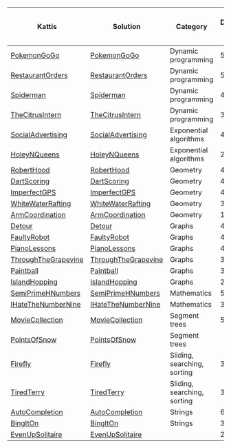 
|Kattis<br />|Solution<br />|Category<br />|Difficulty<br />(1-10)|Rank<br />(Top 10 Java)|
| ---- | ------ |----------|--------|-----|
|[PokemonGoGo](https://open.kattis.com/problems/pokemongogo)|[PokemonGoGo](src/PokemonGoGo.java)|Dynamic programming|5.4||
|[RestaurantOrders](https://open.kattis.com/problems/orders)|[RestaurantOrders](src/RestaurantOrders.java)|Dynamic programming|5.4||
|[Spiderman](https://open.kattis.com/problems/spiderman)|[Spiderman](src/Spiderman.java)|Dynamic programming|4.5||
|[TheCitrusIntern](https://open.kattis.com/problems/citrusintern)|[TheCitrusIntern](src/TheCitrusIntern.java)|Dynamic programming|3.6|9|
|[SocialAdvertising](https://open.kattis.com/problems/socialadvertising)|[SocialAdvertising](src/SocialAdvertising.java)|Exponential algorithms|4.6|1|
|[HoleyNQueens](https://open.kattis.com/problems/holeynqueensbatman)|[HoleyNQueens](src/HoleyNQueens.java)|Exponential algorithms|2.5||
|[RobertHood](https://open.kattis.com/problems/roberthood)|[RobertHood](src/RobertHood.java)|Geometry|4.8||
|[DartScoring](https://open.kattis.com/problems/dartscoring)|[DartScoring](src/DartScoring.java)|Geometry|4.4||
|[ImperfectGPS](https://open.kattis.com/problems/imperfectgps)|[ImperfectGPS](src/ImperfectGPS.java)|Geometry|4||
|[WhiteWaterRafting](https://open.kattis.com/problems/rafting)|[WhiteWaterRafting](src/WhiteWaterRafting.java)|Geometry|3||
|[ArmCoordination](https://open.kattis.com/problems/armcoordination)|[ArmCoordination](src/ArmCoordination.java)|Geometry|1.7|
|[Detour](https://open.kattis.com/problems/detour)|[Detour](src/Detour.java)|Graphs|4.9|4|
|[FaultyRobot](https://open.kattis.com/problems/faultyrobot)|[FaultyRobot](src/FaultyRobot.java)|Graphs|4.2||
|[PianoLessons](https://open.kattis.com/problems/pianolessons)|[PianoLessons](src/PianoLessons.java)|Graphs|4.1||
|[ThroughTheGrapevine](https://open.kattis.com/problems/grapevine)|[ThroughTheGrapevine](src/ThroughTheGrapevine.java)|Graphs|3.7|3|
|[Paintball](https://open.kattis.com/problems/paintball)|[Paintball](src/Paintball.java)|Graphs|3.3||
|[IslandHopping](https://open.kattis.com/problems/islandhopping)|[IslandHopping](src/IslandHopping.java)|Graphs|2.8||
|[SemiPrimeHNumbers](https://open.kattis.com/problems/hnumbers)|[SemiPrimeHNumbers](src/SemiPrimeHNumbers.java)|Mathematics|5.1||
|[IHateTheNumberNine](https://open.kattis.com/problems/nine)|[IHateTheNumberNine](src/IHateTheNumberNine.java)|Mathematics|3.2||
|[MovieCollection](https://open.kattis.com/problems/moviecollection)|[MovieCollection](src/MovieCollection.java)|Segment trees|5||
|[PointsOfSnow](https://uib.kattis.com/courses/INF237/spring22/assignments/vgq568/problems/uib.pointsofsnow)|[PointsOfSnow](src/PointsOfSnow.java)|Segment trees||7|
|[Firefly](https://open.kattis.com/problems/firefly)|[Firefly](src/Firefly.java)|Sliding,  searching, sorting|3.6||
|[TiredTerry](https://open.kattis.com/problems/tiredterry)|[TiredTerry](src/TiredTerry.java)|Sliding, searching, sorting|3.3|10|
|[AutoCompletion](https://open.kattis.com/problems/autocompletion)|[AutoCompletion](src/AutoCompletion.java)|Strings|6|10|
|[BingItOn](https://open.kattis.com/problems/bing)|[BingItOn](src/BingItOn.java)|Strings|3.4||
|[EvenUpSolitaire](https://open.kattis.com/problems/evenup)|[EvenUpSolitaire](src/EvenUpSolitaire.java)||2.7||

